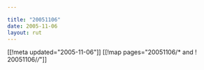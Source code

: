 ```yaml
---

title: "20051106"
date: 2005-11-06
layout: rut
---
```


[[!meta updated="2005-11-06"]]
[[!map pages="20051106/* and ! 20051106/*/*"]]
